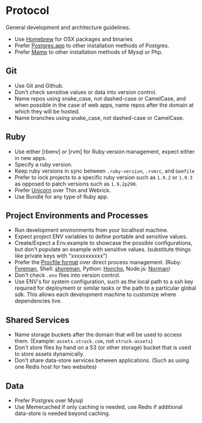 Protocol
========

General development and architecture guidelines.

- Use [Homebrew](http://mxcl.github.io/homebrew/) for OSX packages and binaries 
- Prefer [Postgres.app](http://postgresapp.com/) to other installation methods of Postgres. 
- Prefer [Mamp](http://www.mamp.info/) to other installation methods of Mysql or Php.

Git
---

- Use Git and Github.
- Don't check sensitive values or data into version control.
- Name repos using snake_case, not dashed-case or CamelCase, and when possible in the case 
  of web apps, name repos after the domain at which they will be hosted. 
- Name branches using snake_case, not dashed-case or CamelCase. 

Ruby
----

- Use either [rbenv] or [rvm] for Ruby version management, expect either in new apps.
- Specify a ruby version.
- Keep ruby versions in sync between `.ruby-version`, `.rvmrc`, and `Gemfile`
- Prefer to lock projects to a specific ruby version such as `1.9.2` or `1.9.3` 
  as opposed to patch versions such as `1.9.2p290`.
- Prefer [Unicorn](https://github.com/defunkt/unicorn) over Thin and Webrick.
- Use Bundle for any type of Ruby app.

Project Environments and Processes
----------------------------------

- Run development environments from your localhost machine.
- Expect project ENV variables to define portable and sensitive values.
- Create/Expect a Env.example to showcase the possible configurations, but don't populate an example with sensitive values. (substitute things like private keys with "xxxxxxxxxxx")
- Prefer the [Procfile format](http://www.neilmiddleton.com/the-procfile-is-your-friend/) over direct process management. (Ruby: [Foreman](http://ddollar.github.io/foreman/), Shell: [shoreman](https://github.com/hecticjeff/shoreman), Python: [Honcho](https://honcho.readthedocs.org/en/latest/), Node.js: [Norman](https://github.com/josh/norman))
- Don't check `.env` files into version control.
- Use ENV's for system configuration, such as the local path to a ssh key required for deployment or similar tasks or the path to a particular global sdk. This allows each development machine to customize where dependencies live.

Shared Services
---------------

* Name storage buckets after the domain that will be used to access them. 
  (Example: `assets.struck.com`, not `struck-assets`)
* Don't store files by hand on a S3 (or other storage) bucket that is used 
  to store assets dynamically.
* Don't share data-store services between applications. (Such as using one 
  Redis host for two websites)

Data
----

* Prefer Postgres over Mysql
* Use Memecached if only caching is needed, use Redis if additional data-store is needed 
  beyond caching.

